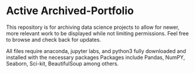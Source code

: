 # Active Archived-Portfolio
 This repository is for archiving data science projects to allow for newer, more relevant work to be displayed while not limiting permissions.
 Feel free to browse and check back for updates.

 All files require anaconda, jupyter labs, and python3 fully downloaded and installed with the necessary packages
 Packages include Pandas, NumPY, Seaborn, Sci-kit, BeautifulSoup among others.
